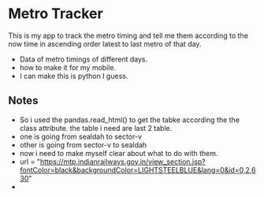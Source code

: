 # Metro Tracker
This is my app to track the metro timing and tell me them according to the now time in ascending order latest to last metro of that day.
- Data of metro timings of different days.
- how to make it for my mobile.
- I can make this is python I guess.

## Notes
- So i used the pandas.read_html() to get the tabke according the the class attribute. the table i need are last 2 table.
- one is going from sealdah to sector-v
- other is going from sector-v to sealdah
- now i need to make myself clear about what to do with them.
- url = "https://mtp.indianrailways.gov.in/view_section.jsp?fontColor=black&backgroundColor=LIGHTSTEELBLUE&lang=0&id=0,2,630"
- 